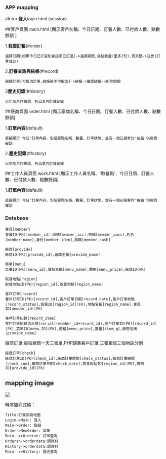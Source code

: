 
### APP mapping

#Intro **登入**login.html (session)

##客戶頁面 main.html [顯示客戶名稱、今日日期、訂餐人數、已付款人數、點數餘額 ]

1.**我要訂餐**(#order) 
```
選擇日期[如果今日已訂餐則會提示已訂過]->選擇廠商,餐點數量(至多2份),取貨點->送出(訂單成立)

```
2.**訂餐查詢與結帳**(#record) 
```
選擇訂單[可取消訂單,結帳後不可取消]->結帳->確認結帳->扣除餘額

```
3**歷史記錄**(#history)
```
以年及月作篩選，列出某月訂餐紀錄

``` 
##廠商頁面 order.html [顯示廠商名稱、今日日期、訂餐人數、已付款人數、點數餘額]

1.**訂單內容**(default) 
```
直接顯示'今日'訂單內容，包括餐點名稱、數量、訂單狀態，並有一個已接單的'按鈕'供廠商確認

```
2.**歷史記錄**(#history) 
```
以年及月作篩選，列出某月訂餐紀錄

```

##工作人員頁面 work.html [顯示工作人員名稱、'取餐點'、今日日期、訂餐人數、已付款人數、點數餘額]

1.**訂單內容**(default) 
```
直接顯示'今日'訂單內容，包括餐點名稱、數量、訂單狀態，並有一個已接單的'按鈕'供廠商確認

```


### Database
```
會員[member]
會員ID(PK)[member_id],學號[member_acc],密碼[member_pass],姓名[member_name],身份[member_iden],餘額[member_cash]
```
```
廠商[provide]
廠商ID(PK)[provide_id],廠商名稱[provide_name]
```
```
菜單[menu]
菜單ID(PK)[menu_id],餐點名稱[menu_name],價格[menu_price],廠商ID(FK)
```
```
取餐地點[region]
取餐地點ID(PK)[region_id],取餐地點[region_name]
```
```
客戶訂單[record]
客戶訂單ID(PK)[record_id],客戶訂單日期[record_date],客戶訂單狀態[record_status],取餐ID[region_id](FK),地點名稱[region_name],會員ID[member_id](FK)
```
```
客戶訂單紀錄[record_item]
客戶訂單紀錄流水號[serial](member_id+record_id),客戶訂單ID(PK)[record_id](FK),菜單ID[menu_ID](FK),價格[menu_price],數量[item_q],廠商名稱[provide_name]
```
廠商訂單:每個廠商一天三張單,PHP歸集客戶訂單,三張單依三個地區分別
```
廠商訂單[check]
廠商訂單ID(PK)[check_id],廠商訂單狀態[check_status],廠商訂單總額[check_sum],廠商訂單日期[check_date],取餐地點ID[region_id](FK),廠商ID[provide_id](FK)
```
## mapping image

<img src="http://bb3en.github.io/app_order/ts1.svg">

時序圖程式碼：
```
Title:訂餐系統地圖
Login->Main: 登入
Main->Order: 點餐
Order->NewOrder: 菜單
Main-->>Ordersh: 訂單查詢
Ordersh->orderdata:調資料
History->orderdata:調資料
Main-->>History: 歷史查詢
```